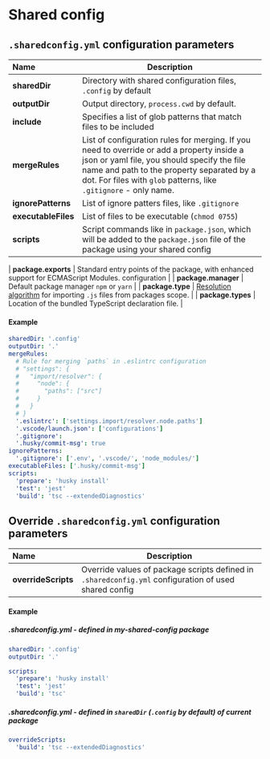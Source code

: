# Shared config

## `.sharedconfig.yml` configuration parameters

| Name                | Description                                                                                                                                                                                                                                                 |
| :------------------ | ----------------------------------------------------------------------------------------------------------------------------------------------------------------------------------------------------------------------------------------------------------- |
| **sharedDir**       | Directory with shared configuration files, `.config` by default                                                                                                                                                                                             |
| **outputDir**       | Output directory, `process.cwd` by default.                                                                                                                                                                                                                 |
| **include**         | Specifies a list of glob patterns that match files to be included                                                                                                                                                                                           |
| **mergeRules**      | List of configuration rules for merging. If you need to override or add a property inside a json or yaml file, you should specify the file name and path to the property separated by a dot. For files with `glob` patterns, like `.gitignore` - only name. |
| **ignorePatterns**  | List of ignore patters files, like `.gitignore`                                                                                                                                                                                                             |
| **executableFiles** | List of files to be executable (`chmod 0755`)                                                                                                                                                                                                               |
| **scripts**         | Script commands like in `package.json`, which will be added to the `package.json` file of the package using your shared config                                                                                                                              |

| **package.exports** | Standard entry points of the package, with enhanced support for ECMAScript Modules. configuration |
| **package.manager** | Default package manager `npm` or `yarn` |
| **package.type** | [Resolution algorithm](https://nodejs.org/api/esm.html#esm_package_json_type_field) for importing `.js` files from packages scope. |
| **package.types** | Location of the bundled TypeScript declaration file. |

#### Example

```yaml
sharedDir: '.config'
outputDir: '.'
mergeRules:
  # Rule for merging `paths` in .eslintrc configuration
  # "settings": {
  #   "import/resolver": {
  #     "node": {
  #       "paths": ["src"]
  #     }
  #   }
  # }
  '.eslintrc': ['settings.import/resolver.node.paths']
  '.vscode/launch.json': ['configurations']
  '.gitignore':
  '.husky/commit-msg': true
ignorePatterns:
  '.gitignore': ['.env', '.vscode/', 'node_modules/']
executableFiles: ['.husky/commit-msg']
scripts:
  'prepare': 'husky install'
  'test': 'jest'
  'build': 'tsc --extendedDiagnostics'
```

## Override `.sharedconfig.yml` configuration parameters

| Name                | Description                                                                                           |
| :------------------ | ----------------------------------------------------------------------------------------------------- |
| **overrideScripts** | Override values of package scripts defined in `.sharedconfig.yml` configuration of used shared config |

#### Example

##### .sharedconfig.yml - defined in my-shared-config package

```yaml
sharedDir: '.config'
outputDir: '.'

scripts:
  'prepare': 'husky install'
  'test': 'jest'
  'build': 'tsc'
```

##### .sharedconfig.yml - defined in `sharedDir` (`.config` by default) of current package

```yaml
overrideScripts:
  'build': 'tsc --extendedDiagnostics'
```
